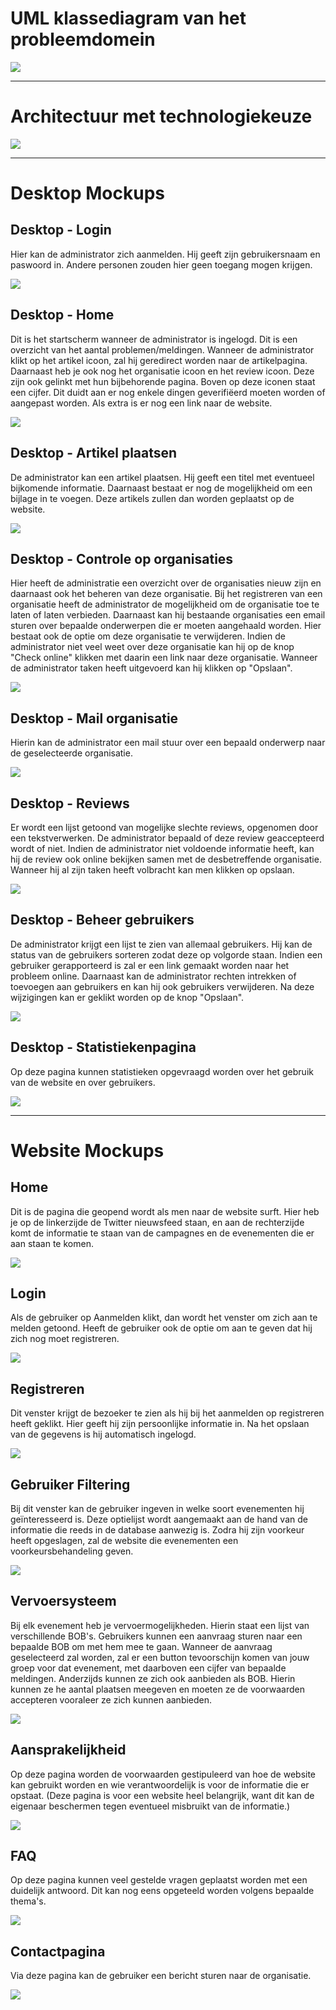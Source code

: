 # UML klassediagram van het probleemdomein

![](https://dl.dropboxusercontent.com/u/100598706/PXL/AppDev_Project/domainclasses.png)

----------
# Architectuur met technologiekeuze

![](https://dl.dropboxusercontent.com/u/100598706/PXL/AppDev_Project/architecture.png)

----------
# Desktop Mockups

## Desktop - Login

Hier kan de administrator zich aanmelden. Hij geeft zijn gebruikersnaam en paswoord in. Andere personen zouden hier geen toegang mogen krijgen. 

![](https://dl.dropboxusercontent.com/u/100598706/PXL/AppDev_Project/Dekstop%20-%20Login.png)

## Desktop - Home

Dit is het startscherm wanneer de administrator is ingelogd. Dit is een overzicht van het aantal problemen/meldingen. Wanneer de administrator klikt op het artikel icoon, zal hij geredirect worden naar de artikelpagina. Daarnaast heb je ook nog het organisatie icoon en het review icoon. Deze zijn ook gelinkt met hun bijbehorende pagina. Boven op deze iconen staat een cijfer. Dit duidt aan er nog enkele dingen geverifiëerd moeten worden of aangepast worden. Als extra is er nog een link naar de website.

![](https://dl.dropboxusercontent.com/u/100598706/PXL/AppDev_Project/Desktop%20-%20Home.png)

## Desktop - Artikel plaatsen

De administrator kan een artikel plaatsen. Hij geeft een titel met eventueel bijkomende informatie. Daarnaast bestaat er nog de mogelijkheid om een bijlage in te voegen. Deze artikels zullen dan worden geplaatst op de website.

![](https://dl.dropboxusercontent.com/u/100598706/PXL/AppDev_Project/Desktop%20-%20Artikel%20plaatsen.png)

## Desktop - Controle op organisaties

Hier heeft de administratie een overzicht over de organisaties nieuw zijn en daarnaast ook het beheren van deze organisatie. Bij het registreren van een organisatie heeft de administrator de mogelijkheid om de organisatie toe te laten of laten verbieden. Daarnaast kan hij bestaande organisaties een email sturen over bepaalde onderwerpen die er moeten aangehaald worden. Hier bestaat ook de optie om deze organisatie te verwijderen. Indien de administrator niet veel weet over deze organisatie kan hij op de knop "Check online" klikken met daarin een link naar deze organisatie. Wanneer de administrator taken heeft uitgevoerd kan hij klikken op "Opslaan".

![](https://dl.dropboxusercontent.com/u/100598706/PXL/AppDev_Project/Desktop%20-%20Controle%20op%20organisatie.PNG)

## Desktop - Mail organisatie

Hierin kan de administrator een mail stuur over een bepaald onderwerp naar de geselecteerde organisatie.

![](https://dl.dropboxusercontent.com/u/100598706/PXL/AppDev_Project/Desktop%20-%20Mail%20organisatie.png)

## Desktop - Reviews

Er wordt een lijst getoond van mogelijke slechte reviews, opgenomen door een tekstverwerken. De administrator bepaald of deze review geaccepteerd wordt of niet. Indien de administrator niet voldoende informatie heeft, kan hij de review ook online bekijken samen met de desbetreffende organisatie. Wanneer hij al zijn taken heeft volbracht kan men klikken op opslaan.

![](https://dl.dropboxusercontent.com/u/100598706/PXL/AppDev_Project/Desktop%20-%20Controle%20op%20Reviews.png)

## Desktop - Beheer gebruikers

De administrator krijgt een lijst te zien van allemaal gebruikers. Hij kan de status van de gebruikers sorteren zodat deze op volgorde staan. Indien een gebruiker gerapporteerd is zal er een link gemaakt worden naar het probleem online. Daarnaast kan de administrator rechten intrekken of toevoegen aan gebruikers en kan hij ook gebruikers verwijderen. Na deze wijzigingen kan er geklikt worden op de knop "Opslaan".

![](https://dl.dropboxusercontent.com/u/100598706/PXL/AppDev_Project/Desktop%20-%20Beheer%20gebruikers.PNG)

## Desktop - Statistiekenpagina

Op deze pagina kunnen statistieken opgevraagd worden over het gebruik van de website en over gebruikers.

![](https://dl.dropboxusercontent.com/u/100598706/PXL/AppDev_Project/Desktop%20-%20Statistieken.PNG)

----------

# Website Mockups

## Home

Dit is de pagina die geopend wordt als men naar de website surft. Hier heb je op de linkerzijde de Twitter nieuwsfeed staan, en aan de rechterzijde komt de informatie te staan van de campagnes en de evenementen die er aan staan te komen.

![](https://dl.dropboxusercontent.com/u/100598706/PXL/AppDev_Project/home.png)

## Login

Als de gebruiker op Aanmelden klikt, dan wordt het venster om zich aan te melden getoond. Heeft de gebruiker ook de optie om aan te geven dat hij zich nog moet registreren.

![](https://dl.dropboxusercontent.com/u/100598706/PXL/AppDev_Project/login.png)

## Registreren

Dit venster krijgt de bezoeker te zien als hij bij het aanmelden op registreren heeft geklikt. Hier geeft hij zijn persoonlijke informatie in. Na het opslaan van de gegevens is hij automatisch ingelogd.

![](https://dl.dropboxusercontent.com/u/100598706/PXL/AppDev_Project/registreren.png)

## Gebruiker Filtering

Bij dit venster kan de gebruiker ingeven in welke soort evenementen hij geïnteresseerd is. Deze optielijst wordt aangemaakt aan de hand van de informatie die reeds in de database aanwezig is. Zodra hij zijn voorkeur heeft opgeslagen, zal de website die evenementen een voorkeursbehandeling geven.

![](https://dl.dropboxusercontent.com/u/100598706/PXL/AppDev_Project/Gebruiker_Filtering.png)

## Vervoersysteem

Bij elk evenement heb je vervoermogelijkheden. Hierin staat een lijst van verschillende BOB's. Gebruikers kunnen een aanvraag sturen naar een bepaalde BOB om met hem mee te gaan. Wanneer de aanvraag geselecteerd zal worden, zal er een button tevoorschijn komen van jouw groep voor dat evenement, met daarboven een cijfer van bepaalde meldingen. Anderzijds kunnen ze zich ook aanbieden als BOB. Hierin kunnen ze he aantal plaatsen meegeven en moeten ze de voorwaarden accepteren vooraleer ze zich kunnen aanbieden.

![](https://dl.dropboxusercontent.com/u/100598706/PXL/AppDev_Project/Vervoersysteem.png)

## Aansprakelijkheid

Op deze pagina worden de voorwaarden gestipuleerd van hoe de website kan gebruikt worden en wie verantwoordelijk is voor de informatie die er opstaat. (Deze pagina is voor een website heel belangrijk, want dit kan de eigenaar beschermen tegen eventueel misbruikt van de informatie.)

![](https://dl.dropboxusercontent.com/u/100598706/PXL/AppDev_Project/aansprakelijkheid.png)

## FAQ

Op deze pagina kunnen veel gestelde vragen geplaatst worden met een duidelijk antwoord. Dit kan nog eens opgeteeld worden volgens bepaalde thema's.

![](https://dl.dropboxusercontent.com/u/100598706/PXL/AppDev_Project/FAQ.png)

## Contactpagina

Via deze pagina kan de gebruiker een bericht sturen naar de organisatie.

![](https://dl.dropboxusercontent.com/u/100598706/PXL/AppDev_Project/Contactpagina.png)
